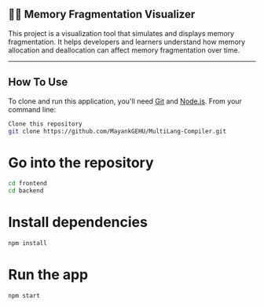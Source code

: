 ## 🧠💽 Memory Fragmentation Visualizer

This project is a visualization tool that simulates and displays memory fragmentation. It helps developers and learners understand how memory allocation and deallocation can affect memory fragmentation over time.

---
## How To Use

To clone and run this application, you'll need [Git](https://git-scm.com) and [Node.js](https://nodejs.org/en/download/). From your command line:

```bash
Clone this repository
git clone https://github.com/MayankGEHU/MultiLang-Compiler.git
```
# Go into the repository
```bash
cd frontend
cd backend
```
# Install dependencies
```bash
npm install
```
# Run the app
```bash
npm start
```

